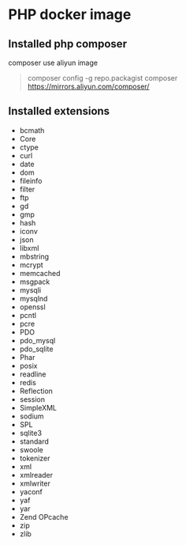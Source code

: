 # PHP docker image

## Installed php composer
composer use aliyun image
> composer config -g repo.packagist composer https://mirrors.aliyun.com/composer/

## Installed extensions

* bcmath
* Core
* ctype
* curl
* date
* dom
* fileinfo
* filter
* ftp
* gd
* gmp
* hash
* iconv
* json
* libxml
* mbstring
* mcrypt
* memcached
* msgpack
* mysqli
* mysqlnd
* openssl
* pcntl
* pcre
* PDO
* pdo_mysql
* pdo_sqlite
* Phar
* posix
* readline
* redis
* Reflection
* session
* SimpleXML
* sodium
* SPL
* sqlite3
* standard
* swoole
* tokenizer
* xml
* xmlreader
* xmlwriter
* yaconf
* yaf
* yar
* Zend OPcache
* zip
* zlib